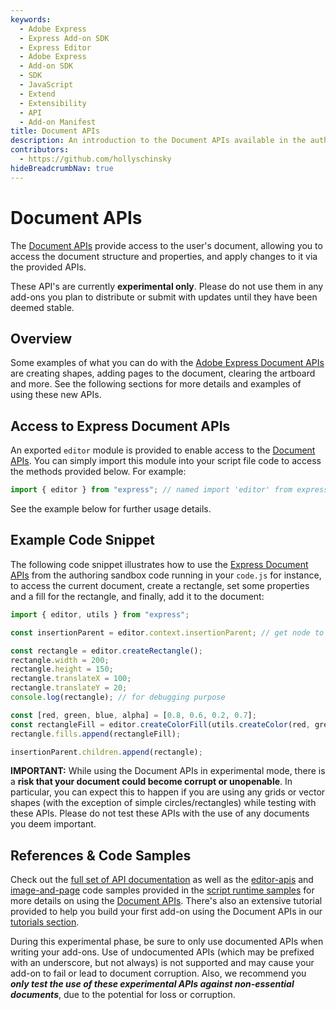 ```yaml
---
keywords:
  - Adobe Express
  - Express Add-on SDK
  - Express Editor
  - Adobe Express
  - Add-on SDK
  - SDK
  - JavaScript
  - Extend
  - Extensibility
  - API
  - Add-on Manifest
title: Document APIs
description: An introduction to the Document APIs available in the authoring sandbox.
contributors:
  - https://github.com/hollyschinsky  
hideBreadcrumbNav: true
---
```


# Document APIs

The [Document APIs](./classes/Editor.md) provide access to the user's document, allowing you to access the document structure and properties, and apply changes to it via the provided APIs.

<InlineAlert slots="text" variant="warning"/>

These API's are currently **experimental only**. Please do not use them in any add-ons you plan to distribute or submit with updates until they have been deemed stable.

## Overview

Some examples of what you can do with the [Adobe Express Document APIs](./classes/Editor.md) are creating shapes, adding pages to the document, clearing the artboard and more. See the following sections for more details and examples of using these new APIs.

## Access to Express Document APIs

An exported `editor` module is provided to enable access to the [Document APIs](./classes/Editor.md). You can simply import this module into your script file code to access the methods provided below. For example:

```js
import { editor } from "express"; // named import 'editor' from express module
```

See the example below for further usage details.

## Example Code Snippet

The following code snippet illustrates how to use the [Express Document APIs](./classes/Editor.md) from the authoring sandbox code running in your `code.js` for instance, to access the current document, create a rectangle, set some properties and a fill for the rectangle, and finally, add it to the document:

```js
import { editor, utils } from "express";

const insertionParent = editor.context.insertionParent; // get node to insert content into

const rectangle = editor.createRectangle();
rectangle.width = 200;
rectangle.height = 150;
rectangle.translateX = 100;
rectangle.translateY = 20;
console.log(rectangle); // for debugging purpose

const [red, green, blue, alpha] = [0.8, 0.6, 0.2, 0.7];
const rectangleFill = editor.createColorFill(utils.createColor(red, green, blue, alpha));            
rectangle.fills.append(rectangleFill);

insertionParent.children.append(rectangle);
```

<InlineAlert slots="text" variant="warning"/>

**IMPORTANT:** While using the Document APIs in experimental mode, there is a **risk that your document could become corrupt or unopenable**. In particular, you can expect this to happen if you are using any grids or vector shapes (with the exception of simple circles/rectangles) while testing with these APIs. Please do not test these APIs with the use of any documents you deem important.

## References & Code Samples

Check out the [full set of API documentation](/express-add-on-apis/docs/api/classes/Editor) as well as the [editor-apis](https://github.com/AdobeDocs/express-add-on-samples/tree/main/script-runtime-samples/editor-apis) and [image-and-page](https://github.com/AdobeDocs/express-add-on-samples/tree/main/script-runtime-samples/image-and-page) code samples provided in the [script runtime samples](https://github.com/AdobeDocs/express-add-on-samples/tree/main/script-runtime-samples) for more details on using the [Document APIs](./classes/Editor.md). There's also an extensive tutorial provided to help you build your first add-on using the Document APIs in our [tutorials section](../../../guides/tutorials/grids-addon.md). 

<InlineAlert slots="text" variant="warning"/>

During this experimental phase, be sure to only use documented APIs when writing your add-ons. Use of undocumented APIs (which may be prefixed with an underscore, but not always) is not supported and may cause your add-on to fail or lead to document corruption. Also, we recommend you ***only test the use of these experimental APIs against non-essential documents***, due to the potential for loss or corruption.
